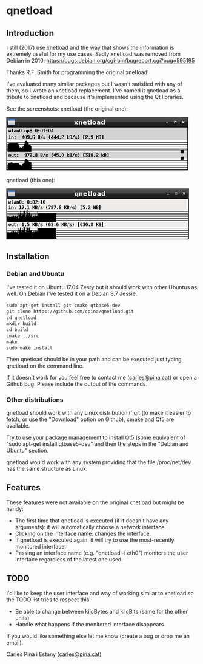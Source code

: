 # qnetload
## Introduction
I still (2017) use xnetload and the way that shows the information is extremely useful for my use cases. Sadly xnetload was removed from Debian in 2010:
https://bugs.debian.org/cgi-bin/bugreport.cgi?bug=595195

Thanks R.F. Smith for programming the original xnetload!

I've evaluated many similar packages but I wasn't satisfied with any of them, so I wrote an xnetload replacement. I've named it qnetload as a tribute to xnetload and because it's implemented using the Qt libraries.

See the screenshots:
xnetload (the original one):

![xnetload](images-for-documentation/xnetload.png)

qnetload (this one):

![qnetload](images-for-documentation/qnetload.png)

## Installation
### Debian and Ubuntu
I've tested it on Ubuntu 17.04 Zesty but it should work with other Ubuntus as well.
On Debian I've tested it on a Debian 8.7 Jessie.

```
sudo apt-get install git cmake qtbase5-dev
git clone https://github.com/cpina/qnetload.git
cd qnetload
mkdir build
cd build
cmake ../src
make
sudo make install
```

Then qnetload should be in your path and can be executed just typing qnetload on the command line.

If it doesn't work for you feel free to contact me (carles@pina.cat) or open a Github bug. Please include the output of the commands.

### Other distributions
qnetload should work with any Linux distribution if git (to make it easier to fetch, or use the "Download" option on Github), cmake and Qt5 are available.

Try to use your package management to install Qt5 (some equivalent of "sudo apt-get install qtbase5-dev" and then the steps in the "Debian and Ubuntu" section.

qnetload would work with any system providing that the file /proc/net/dev has the same structure as Linux.

## Features
These features were not available on the original xnetload but might be handy:

* The first time that qnetload is executed (if it doesn't have any arguments): it will automatically choose a network interface.
* Clicking on the interface name: changes the interface.
* If qnetload is executed again: it will try to use the most-recently monitored interface.
* Passing an interface name (e.g. "qnetload -i eth0") monitors the user interface regardless of the latest one used.

## TODO
I'd like to keep the user interface and way of working similar to xnetload so the TODO list tries to respect this.

* Be able to change between kiloBytes and kiloBits (same for the other units)
* Handle what happens if the monitored interface disappears.

If you would like something else let me know (create a bug or drop me an email).

Carles Pina i Estany (carles@pina.cat)
